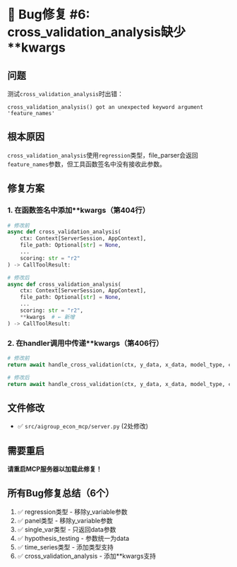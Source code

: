 # 🐛 Bug修复 #6: cross_validation_analysis缺少**kwargs

## 问题
测试`cross_validation_analysis`时出错：
```
cross_validation_analysis() got an unexpected keyword argument 'feature_names'
```

## 根本原因
`cross_validation_analysis`使用`regression`类型，file_parser会返回`feature_names`参数，但工具函数签名中没有接收此参数。

## 修复方案

### 1. 在函数签名中添加**kwargs（第404行）
```python
# 修改前
async def cross_validation_analysis(
    ctx: Context[ServerSession, AppContext],
    file_path: Optional[str] = None,
    ...
    scoring: str = "r2"
) -> CallToolResult:

# 修改后
async def cross_validation_analysis(
    ctx: Context[ServerSession, AppContext],
    file_path: Optional[str] = None,
    ...
    scoring: str = "r2",
    **kwargs  # ← 新增
) -> CallToolResult:
```

### 2. 在handler调用中传递**kwargs（第406行）
```python
# 修改前
return await handle_cross_validation(ctx, y_data, x_data, model_type, cv_folds, scoring)

# 修改后  
return await handle_cross_validation(ctx, y_data, x_data, model_type, cv_folds, scoring, **kwargs)
```

## 文件修改
- ✅ `src/aigroup_econ_mcp/server.py` (2处修改)

## 需要重启
**请重启MCP服务器以加载此修复！**

## 所有Bug修复总结（6个）
1. ✅ regression类型 - 移除y_variable参数
2. ✅ panel类型 - 移除y_variable参数
3. ✅ single_var类型 - 只返回data参数
4. ✅ hypothesis_testing - 参数统一为data
5. ✅ time_series类型 - 添加类型支持
6. ✅ cross_validation_analysis - 添加**kwargs支持
